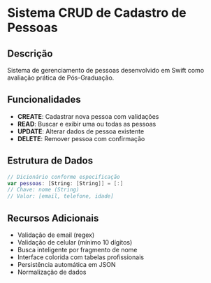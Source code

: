 
# Sistema CRUD de Cadastro de Pessoas

##  Descrição
Sistema de gerenciamento de pessoas desenvolvido em Swift como avaliação prática de Pós-Graduação.

##  Funcionalidades
-  **CREATE**: Cadastrar nova pessoa com validações
-  **READ**: Buscar e exibir uma ou todas as pessoas
-  **UPDATE**: Alterar dados de pessoa existente
-  **DELETE**: Remover pessoa com confirmação

##  Estrutura de Dados
```swift
// Dicionário conforme especificação
var pessoas: [String: [String]] = [:]
// Chave: nome (String)
// Valor: [email, telefone, idade]
```

##  Recursos Adicionais
- Validação de email (regex)
- Validação de celular (mínimo 10 dígitos)
- Busca inteligente por fragmento de nome
- Interface colorida com tabelas profissionais
- Persistência automática em JSON
- Normalização de dados
